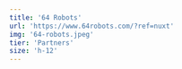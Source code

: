 ```yaml
---
title: '64 Robots'
url: 'https://www.64robots.com/?ref=nuxt'
img: '64-robots.jpeg'
tier: 'Partners'
size: 'h-12'
---
```

